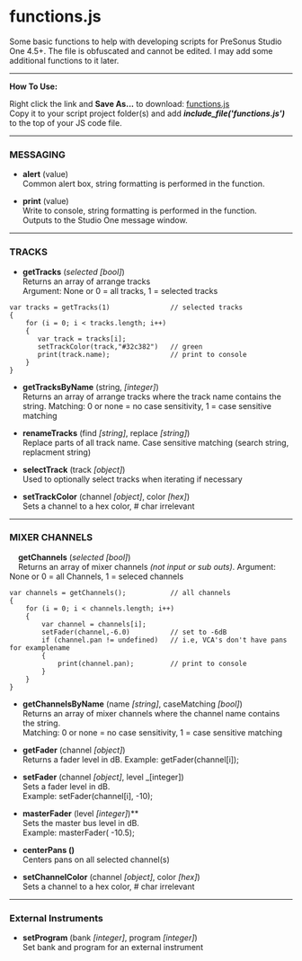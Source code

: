 # functions.js
Some basic functions to help with developing scripts for PreSonus Studio One 4.5+.  The file is obfuscated and cannot be edited. I may add some additional functions to it later.

<HR>
    
**How To Use:**</br>

Right click the link and **Save As...** to download:
[functions.js](https://raw.githubusercontent.com/expressmix/studioone_functions/master/functions.js) </br>
Copy it to your script project folder(s) and add **_include_file('functions.js')_** to the top of your JS code file.


<HR>

### MESSAGING

- **alert** (value)</br>
Common alert box, string formatting is performed in the function.

- **print** (value)</br>
Write to console, string formatting is performed in the function.</br>
Outputs to the Studio One message window.

<HR>

### TRACKS 

- **getTracks** (_selected [bool]_)</br>
Returns an array of arrange tracks</br>
Argument: None or 0 = all tracks, 1 = selected tracks

```
var tracks = getTracks(1)               // selected tracks
{
    for (i = 0; i < tracks.length; i++)
    {
       var track = tracks[i];
       setTrackColor(track,"#32c382")   // green
       print(track.name);               // print to console
    }
}
```

- **getTracksByName** (string, _[integer]_)</br>
Returns an array of arrange tracks where the track name contains the string. Matching: 0 or none = no case sensitivity, 1 = case sensitive matching

- **renameTracks** (find _[string]_, replace _[string]_)</br>
Replace parts of all track name. Case sensitive matching (search string, replacment string)

- **selectTrack** (track _[object]_)</br>
Used to optionally select tracks when iterating if necessary

- **setTrackColor** (channel _[object]_, color _[hex]_)</br>
Sets a channel to a hex color, # char irrelevant

<HR>

### MIXER CHANNELS 

&nbsp;&nbsp;&nbsp; **getChannels** (_selected [bool]_)</br>
&nbsp;&nbsp;&nbsp; Returns an array of mixer channels _(not input or sub outs)_. Argument: None or 0 = all Channels, 1 = seleced channels

```
var channels = getChannels();           // all channels
{
    for (i = 0; i < channels.length; i++)
    {
        var channel = channels[i];
        setFader(channel,-6.0)          // set to -6dB
        if (channel.pan != undefined)   // i.e, VCA's don't have pans for examplename
        {
            print(channel.pan);         // print to console
        }
    }
}
```

- **getChannelsByName** (name _[string]_, caseMatching _[bool]_)</br>
Returns an array of mixer channels where the channel name contains the string.</br> 
Matching: 0 or none = no case sensitivity, 1 = case    sensitive matching

- **getFader** (channel _[object]_)</br>
Returns a fader level in dB.  Example: getFader(channel[i]);

- **setFader** (channel _[object]_, level _[integer])</br>
Sets a fader level in dB.  </br>Example: setFader(channel[i], -10);

- **masterFader** (level _[integer]_)**</br>
Sets the master bus level in dB. </br>Example: masterFader( -10.5);

- **centerPans ()**</br>
Centers pans on all selected channel(s)

- **setChannelColor** (channel _[object]_, color _[hex]_)</br>
 Sets a channel to a hex color, # char irrelevant

<HR>

### External Instruments 

   - **setProgram** (bank _[integer]_, program _[integer]_)</br>
    Set bank and program for an external instrument 
